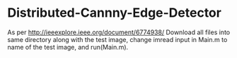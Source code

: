 # Distributed-Cannny-Edge-Detector
As per http://ieeexplore.ieee.org/document/6774938/
Download all files into same directory along with the test image, change imread input in Main.m to name of the test image, and run(Main.m).
